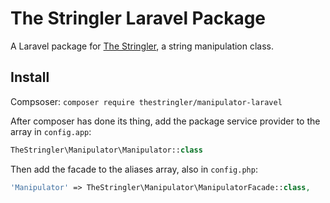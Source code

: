 # The Stringler Laravel Package

A Laravel package for [The Stringler](https://github.com/spatie/string), a string manipulation class.

## Install
Compsoser:
`composer require thestringler/manipulator-laravel`

After composer has done its thing, add the package service provider to the array in `config.app`:

```php
TheStringler\Manipulator\Manipulator::class
```

Then add the facade to the aliases array, also in `config.php`:

```php
'Manipulator' => TheStringler\Manipulator\ManipulatorFacade::class,
```